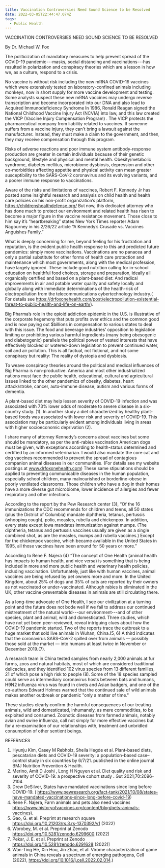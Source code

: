 ```yaml
---
title: Vaccination Controversies Need Sound Science to be Resolved
date: 2022-03-05T22:44:47.074Z
tags:
  - Public Health
---
```

VACCINATION CONTROVERSIES NEED SOUND SCIENCE TO BE RESOLVED

By Dr. Michael W. Fox
 
The politicization of mandatory measures to help prevent spread of the COVID-19 pandemic---masks, social distancing and vaccinations---has resulted in polarization and conspiracy theories which are a lesson in how we, as a culture, respond to a crisis.
  
No vaccine is without risk including the new mRNA COVID-19 vaccines which were extensively tested on laboratory-confined animals including monkeys, now in short supply for more vaccine development and testing. Some analysts suspect these new mRNA vaccines may undergo reverse transcription and become incorporated into our DNA and also lead to Acquired Immunodeficiency Syndrome In 1986, Ronald Reagan signed the National Childhood Vaccine Injury Act (NCVIA) into law, and this law created the VICP (Vaccine Injury Compensation Program) . The VICP protects the pharmaceutical company from liability related to vaccines. If someone suffers from a vaccine injury, they can't bring a lawsuit against the manufacturer. Instead, they must make a claim to the government, and then, they may receive compensation through this program.


Risks of adverse reactions and poor immune system antibody-response production are greater in certain individuals because of their genetic background, lifestyle  and physical and mental health. Obesity/metabolic syndrome, diabetes mellitus, microbiome dysbiosis, depression and other co-morbidities affecting appetite and physical activity can mean greater susceptibility to the SARS-CoV-2 coronavirus and its evolving variants, and a poorer immune response to vaccinations.


Aware of the risks and limitations of vaccines, Robert F. Kennedy Jr has posted some insightful research and analysis on child health and health care policies on his non-profit organization’s platform, https://childrenshealthdefense.org/  But now, this dedicated attorney who has done much to protect our environment and related health has risen to become a major figure in the vaccine resistance movement. Those close to him say it’s “heartbreaking” states New York Times reporter Adam Nagourney in his 2/26/22 article “A Kennedy’s Crusade vs. Vaccines Anguishes Family.”


What is deeply concerning for me, beyond feeling for his frustration and reputation, is the evident public health response to this and predicted future pandemics: simply more vaccinations. Vaccinations are no panacea and only a partial substitute for other forms of health care protection and maintenance which most governments, along with the medical profession, have largely ignored. These include good nutrition calling for in-school education on healthful food choices, storage and preparation, ideally all organically certified and based on a plant-based diet: And radical improvements in air and potable water quality and safety locally and globally along with immediate determinations of the health-risk of electropollution from the telecommunications cybertechnology industry.( For details see https://drfoxonehealth.com/post/electropollution-existential-threat-to-public-health-and-life-on-earth/).


Big Pharma’s role in the opioid addiction epidemic in the U.S. is illustrative of the corporate hegemony that puts profits over ethics and the common good and is now paying out $billions in compensation to various states to deal with this issue. The food and beverage industries’ opposition to legislation limiting or prohibiting various harmful ingredients (many being obesogenic and diabetogenic) parallels the political power of vested interests that have effectively blocked or watered-down legislation to prevent continued water, soil and air pollution. This is all factual, not fictional, and not some conspiracy but reality: The reality of dystopia and dysbiosis.


To weave conspiracy theories around the political and medical influences of Big Pharma is non-productive. America and most other industrialized nations must face the public health, educational, cultural and agricultural issues linked to the other pandemics of obesity, diabetes, heart attack/stroke, cancer, auto-immune disease, autism and various forms of dementia.


A plant-based diet may help lessen severity of COVID-19 infection and was associated with 73% lower odds of moderate to severe disease in a six-country study. (1). In another study a diet characterized by healthy plant-based foods was associated with lower risk and severity of COVID-19. This association may be particularly evident among individuals living in areas with higher socioeconomic deprivation (2).


I share many of attorney Kennedy’s concerns about vaccines but some should be mandatory, as per the anti-rabies vaccination American dogs must be given, with exceptions according to health-status determined and certified by an informed veterinarian. I would also mandate the core cat and dog vaccines recommended to prevent the spread of contagious companion animal diseases in our communities. (For details see my website postings at www.drfoxonehealth.com) These same stipulations should be applied to preventing communicable diseases in the human population, especially school children, many malnourished or borderline-obese in poorly ventilated classrooms. Those children who have a dog in their homes have a more diverse gut microbiome, lower incidence of allergies and fewer respiratory and other infections.


According to the report by the Pew Research center (3), “Of the 16 immunizations the CDC recommends for children and teens, all 50 states (plus the District of Columbia) mandate diphtheria, tetanus, pertussis (whooping cough), polio, measles, rubella and chickenpox. In addition, every state except Iowa mandates immunization against mumps. (The diphtheria, tetanus and pertussis vaccines usually are given as a single combined shot, as are the measles, mumps and rubella vaccines.) Except for the chickenpox vaccine, which became available in the United States in 1995, all those vaccines have been around for 50 years or more.”


 According to Rene F. Najera (4) “The concept of One Health (animal health has impacts to human health, and vice versa) is something that is being included in more and more public health and veterinary health policies, including vaccination. Unfortunately, just like with human vaccines, animal vaccines are being refused by pet owners more and more. In the United Kingdom, about 25%  of dogs and 35% of cats are reported by their owners as not vaccinated or under-vaccinated. Although rabies is eliminated in the UK, other vaccine-preventable diseases in animals are still circulating there. 

As a long-time advocate of One Health, I see our civilization at a turning point and the future does not bode well if we fail to address our continued mistreatment of the natural world---our environment---and of other species, plant and animal, wild and domesticated. Three studies, which have not yet been peer-reviewed, reveal intriguing clues about how the COVID-19 pandemic started. Two of the reports trace the outbreak to a huge market that sold live animals in Wuhan, China.(5, 6) A third indicates that the coronavirus SARS-CoV-2 spilled over from animals — possibly those sold at the market — into humans at least twice in November or December 2019.(7).


A research team in China tested samples from nearly 2,000 animals at fur farms, zoos and natural habitats, most of which are considered traditional delicacies, and they identified 102 virus species from 13 different families, 21 of which pose a high risk to people (8). Some of the 18 species sampled could serve as intermediary coronavirus hosts between bats and humans, H9N2 influenza virus was found in civets and Asian badgers, and one of the co-authors Edward Holmes warned that the continued sale of wild animals makes another outbreak or pandemic "only a matter of time." 


These studies clearly confirm the harmful consequences of our treating animals, wild and domesticated, inhumanely, as mere commodities, to be exploited and consumed. Zoonotic diseases from farmed animals, notably avian and swine influenza, call not simply for more effective vaccines but for a re-examination of our relationships with, treatment and unbridled consumption of other sentient beings.

REFERNCES
1.	Hyunju Kim, Casey M Rebholz, Sheila Hegde et al. Plant-based diets, pescatarian diets and COVID-19 severity: a population-based case–control study in six countries by 6/7/21.  published in the online journal BMJ Nutrition Prevention & Health.
2.	Merino, Amit D Joshi , Long H Nguyen et al. Diet quality and risk and severity of COVID-19: a prospective cohort study . Gut 2021;70:2096–2104.
3.	Drew DeSilver, States have mandated vaccinations since long before COVID-19.
( https://www.pewresearch.org/fact-tank/2021/10/08/states-have-mandated-vaccinations-since-long-before-covid-19)
4.	Rene F. Najera,  Farm animals and pets also need vaccines https://www.historyofvaccines.org/content/blog/pets-animals-vaccines).
5.	Gao, G. et al. Preprint at research square https://doi.org/10.21203/rs.3.rs-1370392/v1 (2022)
6.	Worobey, M. et al. Preprint at Zenodo https://doi.org/10.5281/zenodo.6299600 (2022)
7.	Pekar, J. E. et al. Preprint at Zenodo https://doi.org/10.5281/zenodo.6291628 (2022)]
8.	Wan-Ting He, Xin Hou, Jin Zhao, et al. Virome characterization of game animals in China reveals a spectrum of emerging pathogens, Cell (2022),  https://doi.org/10.1016/j.cell.2022.02.014.)



